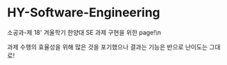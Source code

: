 # HY-Software-Engineering
소공과-제
18' 겨울학기 한양대 SE 과제 구현을 위한 page!\n

과제 수행의 효율성을 위해 많은 것을 포기했으나
결과는 기능은 반으로 난이도는 그대로!

